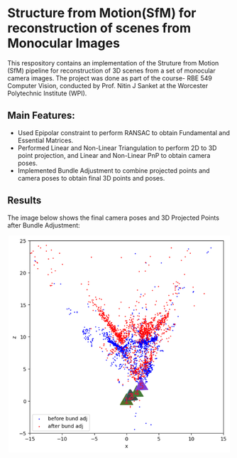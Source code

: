 # Structure from Motion(SfM) for reconstruction of scenes from Monocular Images

This respository contains an implementation of the Struture from Motion (SfM) pipeline for reconstruction of 3D scenes from a set of monocular camera images. The project was done as part of the course- RBE 549 Computer Vision, conducted by Prof. Nitin J Sanket at the Worcester Polytechnic Institute (WPI).

## Main Features:
- Used Epipolar constraint to perform RANSAC to obtain Fundamental and Essential Matrices.
- Performed Linear and Non-Linear Triangulation to perform 2D to 3D point projection, and Linear and Non-Linear PnP to obtain camera poses.
- Implemented Bundle Adjustment to combine projected points and camera poses to obtain final 3D points and poses.


## Results

The image below shows the final camera poses and 3D Projected Points after Bundle Adjustment:

<p align='center'>
    <img src="final_BA_output.png" alt="drawing" width="500"/>
</p>

